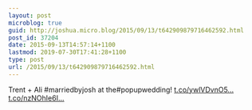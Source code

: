 ```yaml
---
layout: post
microblog: true
guid: http://joshua.micro.blog/2015/09/13/t642909879716462592.html
post_id: 37204
date: 2015-09-13T14:57:14+1100
lastmod: 2019-07-30T17:41:28+1100
type: post
url: /2015/09/13/t642909879716462592.html
---
```

Trent + Ali #marriedbyjosh at the#popupwedding! [t.co/ywlVDvnO5...](http://t.co/ywlVDvnO5j) [t.co/nzNOhIe6I...](http://t.co/nzNOhIe6Ik)
